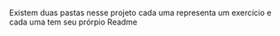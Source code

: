 Existem duas pastas nesse projeto
cada uma representa um exercício 
e cada uma tem seu prórpio Readme
